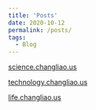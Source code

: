```yaml
---
title: 'Posts'
date: 2020-10-12
permalink: /posts/
tags:
  - Blog
---
```



[science.changliao.us](https://science.changliao.us)

[technology.changliao.us](https://technology.changliao.us)

[life.changliao.us](https://life.changliao.us)




